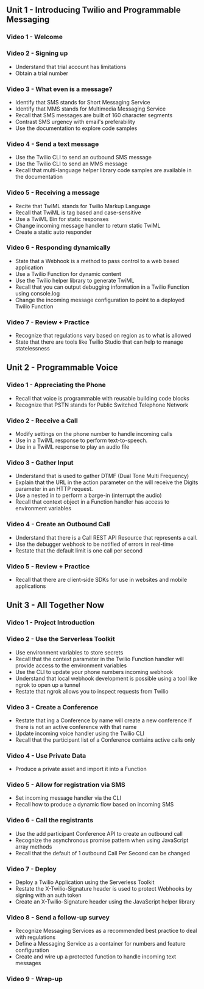 ##  Unit 1 - Introducing Twilio and Programmable Messaging

### Video 1 - Welcome

### Video 2 - Signing up

* Understand that trial account has limitations
* Obtain a trial number

### Video 3 - What even is a message?

* Identify that SMS stands for Short Messaging Service
* Identify that MMS stands for Multimedia Messaging Service
* Recall that SMS messages are built of 160 character segments
* Contrast SMS urgency with email's preferability
* Use the documentation to explore code samples

### Video 4 - Send a text message

* Use the Twilio CLI to send an outbound SMS message
* Use the Twilio CLI to send an MMS message
* Recall that multi-language helper library code samples are available in the documentation

### Video 5 - Receiving a message

* Recite that TwIML stands for Twilio Markup Language
* Recall that TwiML is tag based and case-sensitive
* Use a TwiML Bin for static responses
* Change incoming message handler to return static TwiML
* Create a static auto responder

### Video 6 - Responding dynamically

* State that a Webhook is a method to pass control to a web based application
* Use a Twilio Function for dynamic content
* Use the Twilio helper library to generate TwiML
* Recall that you can output debugging information in a Twilio Function using console.log
* Change the incoming message configuration to point to a deployed Twilio Function

### Video 7 - Review + Practice
* Recognize that regulations vary based on region as to what is allowed
* State that there are tools like Twilio Studio that can help to manage statelessness

## Unit 2 - Programmable Voice

### Video 1 - Appreciating the Phone

* Recall that voice is programmable with reusable building code blocks
* Recognize that PSTN stands for Public Switched Telephone Network

### Video 2 - Receive a Call

* Modify settings on the phone number to handle incoming calls
* Use <Say> in a TwiML response to perform text-to-speech.
* Use <Play> in a TwiML response to play an audio file

### Video 3 - Gather Input

* Understand that <Gather> is used to gather DTMF (Dual Tone Multi Frequency)
* Explain that the URL in the action parameter on the <Gather> will receive the Digits parameter in an HTTP request.
* Use a nested <Play> in <Gather> to perform a barge-in (interrupt the audio)
* Recall that context object in a Function handler has access to environment variables

### Video 4 - Create an Outbound Call

* Understand that there is a Call REST API Resource that represents a call.
* Use the debugger webhook to be notified of errors in real-time
* Restate that the default limit is one call per second

### Video 5 - Review + Practice

* Recall that there are client-side SDKs for use in websites and mobile applications

## Unit 3 - All Together Now

### Video 1 - Project Introduction

### Video 2 - Use the Serverless Toolkit

* Use environment variables to store secrets
* Recall that the context parameter in the Twilio Function handler will provide access to the environment variables
* Use the CLI to update your phone numbers incoming webhook
* Understand that local webhook development is possible using a tool like ngrok to open up a tunnel
* Restate that ngrok allows you to inspect requests from Twilio

### Video 3 - Create a Conference

* Restate that <Dial>ing a Conference by name will create a new conference if there is not an active conference with that name
* Update incoming voice handler using the Twilio CLI
* Recall that the participant list of a Conference contains active calls only

### Video 4 - Use Private Data

* Produce a private asset and import it into a Function

### Video 5 - Allow for registration via SMS

* Set incoming message handler via the CLI
* Recall how to produce a dynamic flow based on incoming SMS

### Video 6 - Call the registrants

* Use the add participant Conference API to create an outbound call
* Recognize the asynchronous promise pattern when using JavaScript array methods
* Recall that the default of 1 outbound Call Per Second can be changed

### Video 7 - Deploy

* Deploy a Twilio Application using the Serverless Toolkit
* Restate the X-Twilio-Signature header is used to protect Webhooks by signing with an auth token
* Create an X-Twilio-Signature header using the JavaScript helper library

### Video 8 - Send a follow-up survey

* Recognize Messaging Services as a recommended best practice to deal with regulations
* Define a Messaging Service as a container for numbers and feature configuration
* Create and wire up a protected function to handle incoming text messages

### Video 9 - Wrap-up

